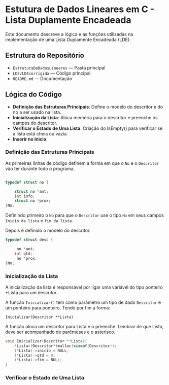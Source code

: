 # Estutura de Dados Lineares em C - Lista Duplamente Encadeada

Este documento descreve a lógica e as funções utilizadas na implementação de uma Lista Duplamente Encadeada (LDE).

## Estrutura do Repositório

- `EstruturaDeDadosLineares` — Pasta principal
- `LDE/LDEcorrigida` — Código principal
- `README.md` — Documentação

## Lógica do Código

- **Definição das Estruturas Principais**: Define o modelo do descritor e do nó a ser usado na lista.
- **Inicialização da Lista**: Aloca memória para o descritor e preenche os campos do descritor.
- **Verificar o Estado de Uma Lista**: Criação do IsEmpty() para verificar se a lista está cheia ou vazia.
- **Inserir no Inicio**: 

### Definição das Estruturas Principais

As primeiras linhas de código definem a forma em que o `No` e o `Descritor` vão ter durante todo o programa.

```c

typedef struct no {

    struct no *ant;
    int info;
    struct no *prox;
}No;

```
Definindo primeiro o `No` para que o `Descritor` use o tipo `No` em seus campos `Inicio da lista` e `fim da lista`.

Depois é definido o modelo do descritor.

```c
typedef struct desc {

     no *ant;
    int qtd;
     no *prox;
}No;

```

### Inicialização da Lista

A inicialização da lista é responsável por ligar uma variável do tipo ponteiro *Lista para um descritor. 

A função `Inicializar()` tem como parâmetro um tipo de dado `Descritor` e um ponteiro para ponteiro. Tendo por fim a forma:

`Inicializar(Descritor **Lista)`

A função aloca um descritor para Lista e o preenche. Lembrar de que Lista, deve ser acompanhado de parênteses e o asterisco. 

```c
void Inicializar(Descritor **Lista){
    *Lista=(Descritor*)malloc(sizeof(Descritor));
    (*Lista)->inicio = NULL;
    (*Lista)->qtd = 0;
    (*Lista)->fim = NULL;
}
```


### Verificar o Estado de Uma Lista

